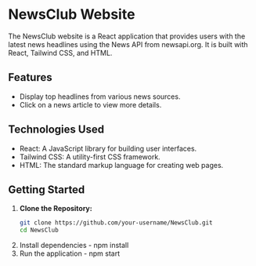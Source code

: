 # NewsClub Website

The NewsClub website is a React application that provides users with the latest news headlines using the News API from newsapi.org. It is built with React, Tailwind CSS, and HTML.

## Features

- Display top headlines from various news sources.
- Click on a news article to view more details.

## Technologies Used

- React: A JavaScript library for building user interfaces.
- Tailwind CSS: A utility-first CSS framework.
- HTML: The standard markup language for creating web pages.

## Getting Started

1. **Clone the Repository:**
   ```bash
   git clone https://github.com/your-username/NewsClub.git
   cd NewsClub
2. Install dependencies - npm install
3. Run the application - npm start 
